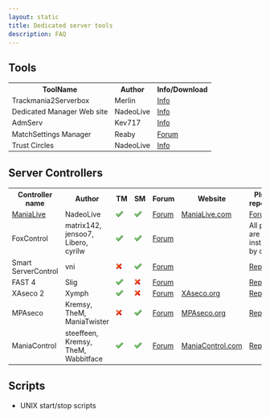 ```yaml
---
layout: static
title: Dedicated server tools
description: FAQ
---
```


## Tools
<table>
<tr>
<th>ToolName</th><th>Author</th><th>Info/Download</th>
</tr>
<tr>
<td>Trackmania2Serverbox</td><td>Merlin</td><td><a href="http://forum.maniaplanet.com/viewtopic.php?f=261&t=5639">Info</a></td>
</tr>
<tr>
<td>Dedicated Manager Web site </td><td> NadeoLive</td><td> <a href="http://forum.maniaplanet.com/viewtopic.php?f=261&t=12098">Info</a></td>
</tr>
<tr>
<td>AdmServ </td><td> Kev717</td><td> <a href="http://forum.maniaplanet.com/viewtopic.php?f=261&t=14419">Info</a></td>
</tr>

<tr>
<td>MatchSettings Manager</td><td>Reaby</td><td><a href="http://forum.maniaplanet.com/viewtopic.php?f=465&t=17341">Forum</a></td>
</tr>
<tr>
<td>Trust Circles</td><td>NadeoLive</td><td><a href="http://forum.maniaplanet.com/viewtopic.php?f=261&t=12081">Info</a></td>
</tr>
</table>

## Server Controllers

<table>
<tr>
<th>Controller name</th><th>Author</th><th>TM</th><th>SM</th><th>Forum</th><th>Website</th><th>Plugins repository</th>
</tr>
<tr>
<td><a href="http://maniaplanet.github.io/documentation/dedicated-server/manialive">ManiaLive</a></td><td>NadeoLive</td><td><img src="../img/yes.png" /></td><td><img src="../img/yes.png" /></td><td><a href="http://forum.maniaplanet.com/viewforum.php?f=463">Forum</a></td><td><a href="http://www.manialive.com/">ManiaLive.com</a></td><td><a href="http://forum.maniaplanet.com/viewforum.php?f=47">Forum</a></td>
</tr>
<tr>
<td>FoxControl</td><td> matrix142, jensoo7, Libero, cyrilw</td><td><img src="../img/yes.png" /></td><td><img src="../img/yes.png" /></td><td><a href="http://forum.maniaplanet.com/viewforum.php?f=328">Forum</a></td><td> </td><td>All plugins are installed by default</td>
</tr>
<tr>
<td>Smart ServerControl</td><td>vni</td><td><img src="../img/no.png" /></td><td><img src="../img/yes.png" /></td><td><a href="http://forum.maniaplanet.com/viewforum.php?f=457">Forum</a></td><td> </td><td><a href="http://smarttool.org/plugins.php">Repository</a></td>
</tr>
<tr>
<td>FAST 4</td><td>Slig</td><td><img src="../img/yes.png" /></td><td><img src="../img/no.png" /></td><td><a href="http://www.tm-forum.com/viewforum.php?f=126">Forum</a></td><td></td><td><a href="http://slig.info/fast4.0/3rd_party_plugins/">Repository</a></td>
</tr>
<tr>
<td>XAseco 2</td><td>Xymph </td><td><img src="../img/yes.png" /></td><td><img src="../img/no.png" /></td><td><a href="http://www.tm-forum.com/viewforum.php?f=127">Forum</a></td><td><a href="http://www.xaseco.org/">XAseco.org</a></td><td><a href="http://plugins.xaseco.org/browse2.php">Repository</a></td>
</tr>
<tr>
<td>MPAseco</td><td>Kremsy, TheM, ManiaTwister</td><td><img src="../img/no.png" /></td><td><img src="../img/yes.png" /></td><td><a href="http://forum.maniaplanet.com/viewforum.php?f=450">Forum</a></td><td><a href="http://www.mpaseco.org/">MPAseco.org</a></td><td><a href="http://www.mpaseco.org/plugins">Repository</a></td>
</tr>
<tr>
<td>ManiaControl</td><td>steeffeen, Kremsy, TheM, Wabbitface</td><td><img src="../img/yes.png" /></td><td><img src="../img/yes.png" /></td><td><a href="http://forum.maniaplanet.com/viewforum.php?f=479">Forum</a></td><td><a href="http://www.maniacontrol.com/">ManiaControl.com</a></td><td><a href="http://maniacontrol.com/plugins">Repository</a></td>
</tr>
</table>

## Scripts

- UNIX start/stop scripts
